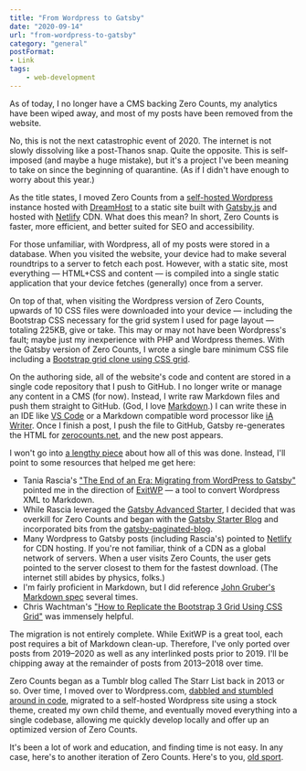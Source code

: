 ```yaml
---
title: "From Wordpress to Gatsby"
date: "2020-09-14"
url: "from-wordpress-to-gatsby"
category: "general"
postFormat:
- Link
tags:
    - web-development
---
```


As of today, I no longer have a CMS backing Zero Counts, my analytics have been wiped away, and most of my posts have been removed from the website.

No, this is not the next catastrophic event of 2020. The internet is not slowly dissolving like a post-Thanos snap. Quite the opposite. This is self-imposed (and maybe a huge mistake), but it's a project I've been meaning to take on since the beginning of quarantine. (As if I didn't have enough to worry about this year.) 

As the title states, I moved Zero Counts from a [self-hosted Wordpress](https://wordpress.org) instance hosted with [DreamHost](https://www.dreamhost.com) to a static site built with [Gatsby.js](https://www.gatsbyjs.com) and hosted with [Netlify](https://www.netlify.com) CDN. What does this mean? In short, Zero Counts is faster, more efficient, and better suited for SEO and accessibility.

For those unfamiliar, with Wordpress, all of my posts were stored in a database. When you visited the website, your device had to make several roundtrips to a server to fetch each post. However, with a static site, most everything — HTML+CSS and content — is compiled into a single static application that your device fetches (generally) once from a server.

On top of that, when visiting the Wordpress version of Zero Counts, upwards of 10 CSS files were downloaded into your device — including the Bootstrap CSS necessary for the grid system I used for page layout — totaling 225KB, give or take. This may or may not have been Wordpress's fault; maybe just my inexperience with PHP and Wordpress themes. With the Gatsby version of Zero Counts, I wrote a single bare minimum CSS file including a [Bootstrap grid clone using CSS grid](https://speckyboy.com/replicate-bootstrap-grid-using-css-grid/).

On the authoring side, all of the website's code and content are stored in a single code repository that I push to GitHub. I no longer write or manage any content in a CMS (for now). Instead, I write raw Markdown files and push them straight to GitHub. (God, I love [Markdown](https://daringfireball.net/projects/markdown/).) I can write these in an IDE like [VS Code](https://code.visualstudio.com) or a Markdown compatible word processor like [iA Writer](https://ia.net/writer). Once I finish a post, I push the file to GitHub, Gatsby re-generates the HTML for [zerocounts.net](https://zerocounts.net), and the new post appears.

I won't go into [a lengthy piece](/2018/03/25/building-zero-counts/) about how all of this was done. Instead, I'll point to some resources that helped me get here:
- Tania Rascia's ["The End of an Era: Migrating from WordPress to Gatsby"](https://www.taniarascia.com/migrating-from-wordpress-to-gatsby/) pointed me in the direction of [ExitWP](https://github.com/thomasf/exitwp) — a tool to convert Wordpress XML to Markdown.
- While Rascia leveraged the [Gatsby Advanced Starter](https://github.com/vagr9k/gatsby-advanced-starter/), I decided that was overkill for Zero Counts and began with the [Gatsby Starter Blog](https://www.gatsbyjs.com/starters/gatsbyjs/gatsby-starter-blog) and incorporated bits from the [gatsby-paginated-blog](https://github.com/NickyMeuleman/gatsby-paginated-blog).
- Many Wordpress to Gatsby posts (including Rascia's) pointed to [Netlify](https://www.netlify.com) for CDN hosting. If you're not familiar, think of a CDN as a global network of servers. When a user visits Zero Counts, the user gets pointed to the server closest to them for the fastest download. (The internet still abides by physics, folks.)
- I'm fairly proficient in Markdown, but I did reference [John Gruber's Markdown spec](https://daringfireball.net/projects/markdown/) several times.
- Chris Wachtman's ["How to Replicate the Bootstrap 3 Grid Using CSS Grid"](https://speckyboy.com/replicate-bootstrap-grid-using-css-grid/) was immensely helpful.

The migration is not entirely complete. While ExitWP is a great tool, each post requires a bit of Markdown clean-up. Therefore, I've only ported over posts from 2019–2020 as well as any interlinked posts prior to 2019. I'll be chipping away at the remainder of posts from 2013–2018 over time.

Zero Counts began as a Tumblr blog called The Starr List back in 2013 or so. Over time, I moved over to Wordpress.com, [dabbled and stumbled around in code](/2018/04/08/in-rainbows/), migrated to a self-hosted Wordpress site using a stock theme, created my own child theme, and eventually moved everything into a single codebase, allowing me quickly develop locally and offer up an optimized version of Zero Counts.

It's been a lot of work and education, and finding time is not easy. In any case, here's to another iteration of Zero Counts. Here's to you, [old sport](/2014/12/30/2014-zero-counts-launch-greatest-hits/).